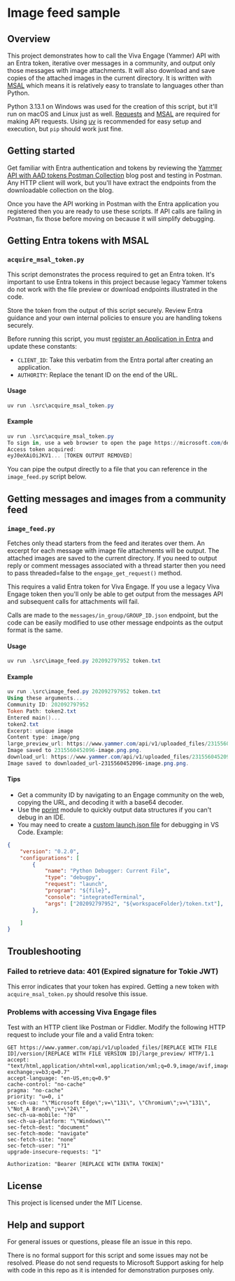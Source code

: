 # Image feed sample

## Overview
This project demonstrates how to call the Viva Engage (Yammer) API with an Entra token, iterative over messages in a community, and output only those messages with image attachments. It will also download and save copies of the attached images in the current directory. It is written with [MSAL](https://learn.microsoft.com/en-us/entra/identity-platform/msal-overview) which means it is relatively easy to translate to languages other than Python.

Python 3.13.1 on Windows was used for the creation of this script, but it'll run on macOS and Linux just as well. [Requests](https://pypi.org/project/requests/) and [MSAL](https://pypi.org/project/msal/) are required for making API requests. Using [uv](https://docs.astral.sh/uv/) is recommended for easy setup and execution, but ```pip``` should work just fine.

## Getting started

Get familiar with Entra authentication and tokens by reviewing the [Yammer API with AAD tokens Postman Collection](https://techcommunity.microsoft.com/blog/viva_engage_blog/yammer-api-with-aad-tokens-postman-collection/857923) blog post and testing in Postman. Any HTTP client will work, but you'll have extract the endpoints from the downloadable collection on the blog. 

Once you have the API working in Postman with the Entra application you registered then you are ready to use these scripts. If API calls are failing in Postman, fix those before moving on because it will simplify debugging.

## Getting Entra tokens with MSAL
### `acquire_msal_token.py`
This script demonstrates the process required to get an Entra token. It's important to use Entra tokens in this project because legacy Yammer tokens do not work with the file preview or download endpoints illustrated in the code.

Store the token from the output of this script securely. Review Entra guidance and your own internal policies to ensure you are handling tokens securely.

Before running this script, you must [register an Application in Entra](https://learn.microsoft.com/en-us/entra/identity-platform/quickstart-register-app) and update these constants:

- ```CLIENT_ID```: Take this verbatim from the Entra portal after creating an application.
- ```AUTHORITY```: Replace the tenant ID on the end of the URL.

#### Usage
```powershell
uv run .\src\acquire_msal_token.py
```

#### Example
```powershell
uv run .\src\acquire_msal_token.py
To sign in, use a web browser to open the page https://microsoft.com/devicelogin and enter the code [CODE APPEARS HERE] to authenticate.
Access token acquired:
eyJ0eXAiOiJKV1... [TOKEN OUTPUT REMOVED]
```

You can pipe the output directly to a file that you can reference in the ```image_feed.py``` script below.

## Getting messages and images from a community feed
### `image_feed.py`

Fetches only thead starters from the feed and iterates over them. An excerpt for each message with image file attachments will be output. The attached images are saved to the current directory. If you need to output reply or comment messages associated with a thread starter then you need to pass threaded=false to the ```engage_get_request()``` method.

This requires a valid Entra token for Viva Engage. If you use a legacy Viva Engage token then you'll only be able to get output from the messages API and subsequent calls for attachments will fail.

Calls are made to the ```messages/in_group/GROUP_ID.json``` endpoint, but the code can be easily modified to use other message endpoints as the output format is the same.

#### Usage
```powershell
uv run .\src\image_feed.py 202092797952 token.txt
```
#### Example
```powershell
uv run .\src\image_feed.py 202092797952 token.txt
Using these arguments...
Community ID: 202092797952
Token Path: token2.txt
Entered main()...
token2.txt
Excerpt: unique image
Content type: image/png
large_preview_url: https://www.yammer.com/api/v1/uploaded_files/2315560452096/version/2339394756608/large_preview/
Image saved to 2315560452096-image.png.png.
download_url: https://www.yammer.com/api/v1/uploaded_files/2315560452096/download
Image saved to downloaded_url-2315560452096-image.png.png.
```
#### Tips

- Get a community ID by navigating to an Engage community on the web, copying the URL, and decoding it with a base64 decoder.
- Use the [pprint](https://docs.python.org/3/library/pprint.html) module to quickly output data structures if you can't debug in an IDE.
- You may need to create a [custom launch.json file](https://code.visualstudio.com/Docs/editor/debugging#_launch-configurations) for debugging in VS Code. Example:
```json
{
    "version": "0.2.0",
    "configurations": [
        {
            "name": "Python Debugger: Current File",
            "type": "debugpy",
            "request": "launch",
            "program": "${file}",
            "console": "integratedTerminal",
            "args": ["202092797952", "${workspaceFolder}/token.txt"],
        },

    ]
}
```
## Troubleshooting

### Failed to retrieve data: 401 (Expired signature for Tokie JWT)
This error indicates that your token has expired. Getting a new token with ```acquire_msal_token.py``` should resolve this issue.

### Problems with accessing Viva Engage files
Test with an HTTP client like Postman or Fiddler. Modify the following HTTP request to include your file and a valid Entra token:
```
GET https://www.yammer.com/api/v1/uploaded_files/[REPLACE WITH FILE ID]/version/[REPLACE WITH FILE VERSION ID]/large_preview/ HTTP/1.1
accept: "text/html,application/xhtml+xml,application/xml;q=0.9,image/avif,image/webp,image/apng,*/*;q=0.8,application/signed-exchange;v=b3;q=0.7"
accept-language: "en-US,en;q=0.9"
cache-control: "no-cache"
pragma: "no-cache"
priority: "u=0, i"
sec-ch-ua: "\"Microsoft Edge\";v=\"131\", \"Chromium\";v=\"131\", \"Not_A Brand\";v=\"24\"",
sec-ch-ua-mobile: "?0"
sec-ch-ua-platform: "\"Windows\""
sec-fetch-dest: "document"
sec-fetch-mode: "navigate"
sec-fetch-site: "none"
sec-fetch-user: "?1"
upgrade-insecure-requests: "1"

Authorization: "Bearer [REPLACE WITH ENTRA TOKEN]"
```

## License
This project is licensed under the MIT License.

## Help and support
For general issues or questions, please file an issue in this repo.

There is no formal support for this script and some issues may not be resolved. Please do not send requests to Microsoft Support asking for help with code in this repo as it is intended for demonstration purposes only.


